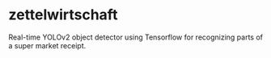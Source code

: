 # zettelwirtschaft
Real-time YOLOv2 object detector using Tensorflow for recognizing parts of a super market receipt.
